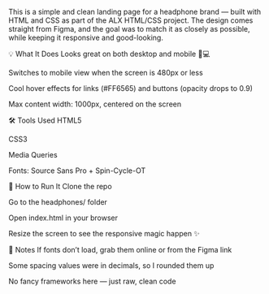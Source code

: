 This is a simple and clean landing page for a headphone brand — built with HTML and CSS as part of the ALX HTML/CSS project. The design comes straight from Figma, and the goal was to match it as closely as possible, while keeping it responsive and good-looking.

💡 What It Does
Looks great on both desktop and mobile 📱💻

Switches to mobile view when the screen is 480px or less

Cool hover effects for links (#FF6565) and buttons (opacity drops to 0.9)

Max content width: 1000px, centered on the screen

🛠️ Tools Used
HTML5

CSS3

Media Queries

Fonts: Source Sans Pro + Spin-Cycle-OT

🧪 How to Run It
Clone the repo

Go to the headphones/ folder

Open index.html in your browser

Resize the screen to see the responsive magic happen ✨

🎨 Notes
If fonts don’t load, grab them online or from the Figma link

Some spacing values were in decimals, so I rounded them up

No fancy frameworks here — just raw, clean code


